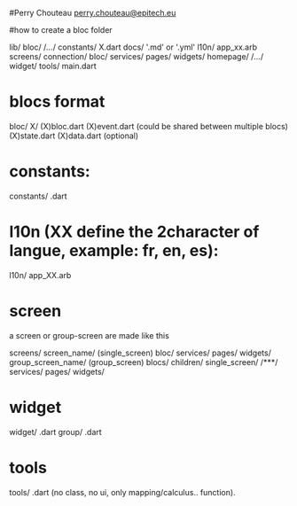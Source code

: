 #Perry Chouteau <perry.chouteau@epitech.eu>


#how to create a bloc folder

lib/
    bloc/
        /*...*/
    constants/
        X.dart
    docs/
        '.md' or '.yml'
    l10n/
        app_xx.arb
    screens/
        connection/
            bloc/
            services/
            pages/
            widgets/
        homepage/
            /*...*/
    widget/
    tools/
    main.dart

# blocs format
bloc/
    X/
        (X)bloc.dart
        (X)event.dart (could be shared between multiple blocs)
        (X)state.dart
        (X)data.dart (optional)

# constants:   

constants/
    .dart

# l10n (XX define the 2character of langue, example: fr, en, es):

l10n/ 
    app_XX.arb

# screen

a screen or group-screen are made like this

screens/
    screen_name/ (single_screen)
        bloc/
        services/
        pages/
        widgets/
  <or>
    group_screen_name/ (group_screen)
        blocs/
        children/
            single_screen/
            /***/
        services/
        pages/
        widgets/

# widget

widget/
    .dart
  <or>
    group/
        .dart

# tools

tools/
    .dart (no class, no ui, only mapping/calculus.. function).
